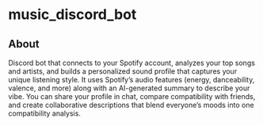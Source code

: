 # music_discord_bot

## About
Discord bot that connects to your Spotify account, analyzes your top songs and artists, and builds a personalized sound profile that captures your unique listening style. It uses Spotify’s audio features (energy, danceability, valence, and more) along with an AI-generated summary to describe your vibe. You can share your profile in chat, compare compatibility with friends, and create collaborative descriptions that blend everyone’s moods into one compatibility analysis.